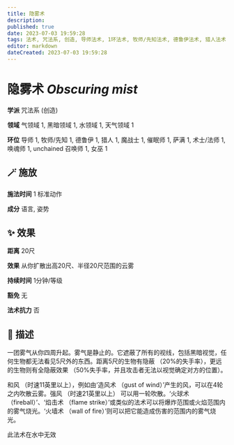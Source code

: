 ```yaml
---
title: 隐雾术
description: 
published: true
date: 2023-07-03 19:59:28
tags: 法术, 咒法系, 创造, 导师法术, 1环法术, 牧师/先知法术, 德鲁伊法术, 猎人法术, 魔战士法术, 催眠师法术, 萨满法术, 术士/法师法术, 唤魂师法术, unchained 召唤师法术, 女巫法术, 气领域, 黑暗领域, 水领域, 天气领域
editor: markdown
dateCreated: 2023-07-03 19:59:28
---
```


# **隐雾术** *Obscuring mist*

**学派** 咒法系 (创造) 

**领域** 气领域 1, 黑暗领域 1, 水领域 1, 天气领域 1

**环位** 导师 1, 牧师/先知 1, 德鲁伊 1, 猎人 1, 魔战士 1, 催眠师 1, 萨满 1, 术士/法师 1, 唤魂师 1, unchained 召唤师 1, 女巫 1

## 🪄 施放

**施法时间** 1 标准动作

**成分** 语言, 姿势

## ✨ 效果  

**距离** 20尺 

**效果** 从你扩散出高20尺、半径20尺范围的云雾 

**持续时间** 1分钟/等级 

**豁免** 无

**法术抗力** 否

## 📖 描述

一团雾气从你四周升起。雾气是静止的。它遮蔽了所有的视线，包括黑暗视觉，任何生物都无法看见5尺外的东西。距离5尺的生物有隐蔽 （20%的失手率），更远的生物则有全隐蔽效果 （50%失手率，并且攻击者无法以视觉确定对方的位置）。

和风 （时速11英里以上），例如由‘造风术 （gust of wind）’产生的风，可以在4轮之内吹散云雾。强风 （时速21英里以上） 可以用一轮吹散。‘火球术 （fireball）’、‘焰击术 （flame strike）’或类似的法术可以将爆炸范围或火焰范围内的雾气烧光。‘火墙术 （wall of fire）’则可以把它能造成伤害的范围内的雾气烧光。

此法术在水中无效
    